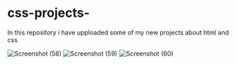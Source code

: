 # css-projects-
In this repository i have upploaded some of my new projects about html and css 

![Screenshot (58)](https://github.com/user-attachments/assets/3cf9b79e-4426-4043-8b07-fce49c808989)
![Screenshot (59)](https://github.com/user-attachments/assets/3b74ea67-1462-4144-be17-cf0bec0f85ed)
![Screenshot (60)](https://github.com/user-attachments/assets/5a8baf85-cade-4832-9566-af8ee9f1d108)
